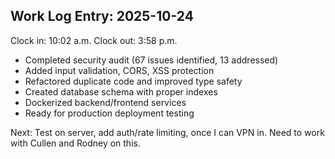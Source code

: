 ## Work Log Entry: 2025-10-24

Clock in: 10:02 a.m.
Clock out: 3:58 p.m.

- Completed security audit (67 issues identified, 13 addressed)
- Added input validation, CORS, XSS protection
- Refactored duplicate code and improved type safety
- Created database schema with proper indexes
- Dockerized backend/frontend services
- Ready for production deployment testing

Next: Test on server, add auth/rate limiting, once I can VPN in. Need to work with Cullen and Rodney on this. 